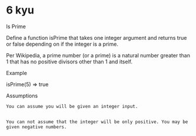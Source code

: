 # 6 kyu


Is Prime


Define a function isPrime that takes one integer argument and returns true or false depending on if the integer is a prime.


Per Wikipedia, a prime number (or a prime) is a natural number greater than 1 that has no positive divisors other than 1 and itself.


Example


isPrime(5)
=> true


Assumptions


    You can assume you will be given an integer input.
    
    
    You can not assume that the integer will be only positive. You may be given negative numbers.

